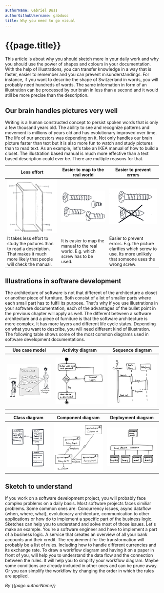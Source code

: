 ```yaml
---
authorName: Gabriel Duss
authorGithubUsername: gabduss
title: Why you need to go visual
---
```


# {{page.title}}

This article is about why you should sketch more in your daily work and why you should use the power of shapes and colours in your documentation.
With the help of illustrations, you can transfer knowledge in a way that is faster, easier to remember and you can prevent misunderstandings.
For instance, if you want to describe the shape of Switzerland in words, you will probably need hundreds of words. The same information in form of an illustration can be processed by our brain in less than a second and it would still be more precise than the description.

## Our brain handles pictures very well
Writing is a human constructed concept to persist spoken words that is only a few thousand years old. The ability to see and recognize patterns and movement is millions of years old and has evolutionary improved over time. The life of our ancestors was depending on it.
Not only handles our brain picture faster than text but it is also more fun to watch and study pictures than to read text.
As an example, let's take an IKEA manual of how to build a closet. The illustration based manual is much more effective than a text based description could ever be. There are multiple reasons for that.

| Less effort                         | Easier to map to the real world         | Easier to prevent errors                |
|-------------------------------------|-----------------------------------------|-----------------------------------------|
|![data flow](./go-visual/manual.png )|![data flow](./go-visual/screws.png )    |![data flow](./go-visual/screw.png )     |
| It takes less effort to study the pictures than to read a description. That makes it much more likely that people will check the manual. |It is easier to map the manual to the real world. E.g. which screw has to be used.| Easier to prevent errors. E.g. the picture clarifies which screw to use. Its more unlikely that someone uses the wrong screw.  |


## Illustrations in software development
The architecture of software is not that different of the architecture a closet or another piece of furniture. Both consist of a lot of smaller parts where each small part has to fulfil its purpose. That's why if you use illustrations in your software documentation, each of the advantages of the bullet point in the previous chapter will apply as well.
The different between a software architecture and a piece of furniture is that the software architecture is more complex. It has more layers and different life cycle states. Depending on what you want to describe, you will need different kind of illustration. The following table shows some of the most common diagrams used in software development documentations.


| Use case model                         | Activity diagram                        | Sequence diagram                        |
| -------------------------------------- | --------------------------------------- | --------------------------------------- |
|![data flow](./go-visual/usecase.png )  |![data flow](./go-visual/activity.png )  | ![data flow](./go-visual/sequence.png ) |

| Class diagram                          | Component diagram                       | Deployment diagram                      |
| -------------------------------------- | --------------------------------------- | --------------------------------------- |
|![data flow](./go-visual/uml.png )      |![data flow](./go-visual/comp.png )      |![data flow](./go-visual/deployment.png )|  


## Sketch to understand
If you work on a software development project, you will probably face complex problems on a daily basis. Most software projects faces similiar problems. Some common ones are: Concurrency issues, async dataflow (when, where, what), evolutionary architecture, communication to other applications or how do to implement a specific part of the business logic.
Sketches can help you to understand and solve most of those issues. Let's make an example. You're a software engineer and have to implement a part of a business logic. A service that creates an overview of all your bank accounts and their credit.
The requirement for the transformation will probably be a list of rules. Including how to handle different currencies and its exchange rate.
To draw a workflow diagram and having it on a paper in front of you, will help you to understand the data flow and the connection between the rules. It will help you to simplify your workflow diagram. Maybe some conditions are already included in other ones and can be prune away. Or you can simplify the workflow by changing the order in which the rules are applied.

*By {{page.authorName}}*
